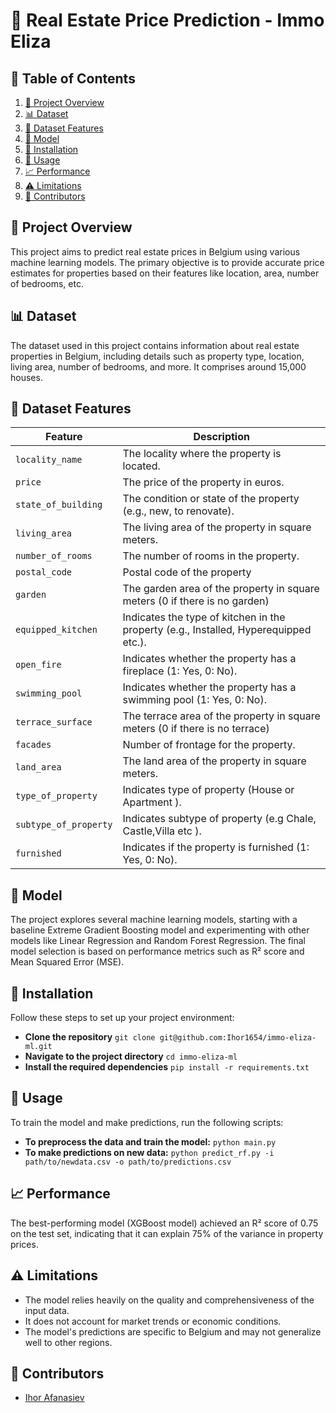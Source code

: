 # 🏡 Real Estate Price Prediction - Immo Eliza

## 📑 Table of Contents

1. [🔎 Project Overview](#project-overview)
2. [📊 Dataset](#dataset)
3. [🔢 Dataset Features](#dataset-features)
4. [🤖 Model](#model)
5. [🔧 Installation](#installation)
6. [🚀 Usage](#usage)
7. [📈 Performance](#performance)
8. [⚠️ Limitations](#limitations)
9. [👥 Contributors](#contributors)

## 🔎 Project Overview

This project aims to predict real estate prices in Belgium using various machine learning models. The primary objective is to provide accurate price estimates for properties based on their features like location, area, number of bedrooms, etc.

## 📊 Dataset

The dataset used in this project contains information about real estate properties in Belgium, including details such as property type, location, living area, number of bedrooms, and more. It comprises around 15,000 houses.

## 🔢 Dataset Features

| Feature              | Description                                                         |
| -------------------- | ------------------------------------------------------------------- |
| `locality_name`           | The locality where the property is located.                         | 
| `price`              | The price of the property in euros.                                 |
| `state_of_building` | The condition or state of the property (e.g., new, to renovate).    |
| `living_area`        | The living area of the property in square meters.                   |
| `number_of_rooms`           | The number of rooms in the property.                             |
| `postal_code`          | Postal code of the property                           |
| `garden`         | The garden area of the property in square meters (0 if there is no garden)        |
| `equipped_kitchen`            | Indicates the type of kitchen in the property (e.g., Installed, Hyperequipped etc.).      |
| `open_fire`          | Indicates whether the property has a fireplace (1: Yes, 0: No).     |
| `swimming_pool`       | Indicates whether the property has a swimming pool (1: Yes, 0: No). |
| `terrace_surface`        | The terrace area of the property in square meters (0 if there is no terrace)       |
| `facades`          | Number of frontage for the property.        |
| `land_area`       | The land area of the property in square meters.   |
| `type_of_property`     | Indicates type of property (House or Apartment ).              |
| `subtype_of_property`         | Indicates subtype of property (e.g Chale, Castle,Villa etc ).                    |
| `furnished`         | Indicates if the property is furnished (1: Yes, 0: No).                    |
## 🤖 Model

The project explores several machine learning models, starting with a baseline Extreme Gradient Boosting model and experimenting with other models like Linear Regression and Random Forest Regression. The final model selection is based on performance metrics such as R² score and Mean Squared Error (MSE).

## 🔧 Installation

Follow these steps to set up your project environment:

- **Clone the repository**
  `git clone git@github.com:Ihor1654/immo-eliza-ml.git`
- **Navigate to the project directory**
  `cd immo-eliza-ml`
- **Install the required dependencies**
  `pip install -r requirements.txt`

## 🚀 Usage

To train the model and make predictions, run the following scripts:

- **To preprocess the data and train the model:**
  `python main.py`
- **To make predictions on new data:**
  `python predict_rf.py -i path/to/newdata.csv -o path/to/predictions.csv`

## 📈 Performance

The best-performing model (XGBoost model) achieved an R² score of 0.75 on the test set, indicating that it can explain 75% of the variance in property prices.

## ⚠️ Limitations

- The model relies heavily on the quality and comprehensiveness of the input data.
- It does not account for market trends or economic conditions.
- The model's predictions are specific to Belgium and may not generalize well to other regions.

## 👥 Contributors

- [Ihor Afanasiev](https://www.linkedin.com/in/ihor-afanasiev-a50798268/)